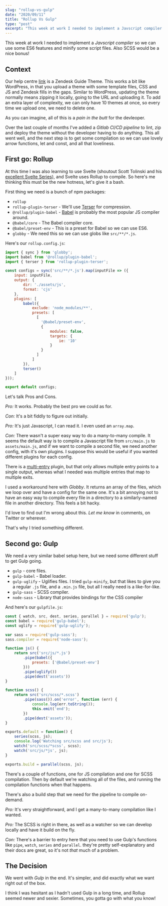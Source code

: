 ```yaml
---
slug: "rollup-vs-gulp"
date: "2020/09/11"
title: "Rollup Vs Gulp"
type: "post"
excerpt: "This week at work I needed to implement a Javscript compiler so we can use some ES6 features and minify some script files. Also SCSS would be a nice bonus!"
---
```

This week at work I needed to implement a _Javscript compiler_ so we can use some ES6 features and minify some script files. Also SCSS would be a nice bonus!

## Context

Our help centre [link](help.hotjar.com) is a Zendesk Guide Theme. This works a bit like WordPress, in that you upload a theme with some template files, CSS and JS and Zendesk fills in the gaps. Similar to WordPress, updating the theme normally means zipping it locally, going to the URL and uploading it. To add an extra layer of complexity, we can only have 10 themes at once, so every time we upload one, we need to delete one.

As you can imagine, all of this is a _pain in the butt_ for the devleoper.

Over the last couple of months I've added a _Gitlab CI/CD pipeline_ to lint, zip and deploy the theme without the developer having to do anything. This all went well, and the next step is to get some compilation so we can use lovely arrow functions, let and const, and all that loveliness.

## First go: Rollup

At this time I was also learning to use Svelte (shoutout Scott Tolinski and his [excellent Svelte Series](https://www.leveluptutorials.com/tutorials/svelte-for-beginners)), and Svelte uses Rollup to compile. So here's me thinking this must be the new hotness, let's give it a bash.

First thing we need is a bunch of npm packages:
* `rollup`
* `rollup-plugin-terser` - We'll use [Terser](https://github.com/terser/terser) for compression.
* `@rollup/plugin-babel` - [Babel](https://babeljs.io/) is probably the most popular JS compiler around.
* `@babel/core` - The Babel compiler core.
* `@babel/preset-env` - This is a preset for Babel so we can use ES6.
* `globby` - We need this so we can use globs like `src/**/*.js`.

Here's our `rollup.config.js`:
```javascript
import { sync } from 'globby';
import babel from '@rollup/plugin-babel';
import { terser } from 'rollup-plugin-terser';

const configs = sync('src/**/*.js').map(inputFile => ({
    input: inputFile,
    output: {
        dir: './assets/js',
        format: 'cjs'
    },
    plugins: [
        babel({
            exclude: 'node_modules/**',
            presets: [
              [
                '@babel/preset-env',
                {
                    modules: false,
                    targets: {
                        ie: '10'
                    }
                }
              ]
            ]
        }),
        terser()
    ]
}));

export default configs;
```

Let's talk Pros and Cons.

_Pro:_ It works. Probably the best pro we could as for.

_Con:_ It's a bit fiddly to figure out initially.

_Pro:_ It's just Javascript, I can read it. I even used an `array.map`.

_Con:_ There wasn't a super easy way to do a many-to-many compile. It seems the default way is to compile a Javascript file from `src/main.js` to `assets/main.js`, and if we want to compile a second file, we need another config, with it's own plugins. I suppose this would be useful if you wanted different plugins for each config.

There is a [multi-entry](https://github.com/rollup/plugins/tree/master/packages/multi-entry) plugin, but that only allows multiple entry points to a single output, whereas what I needed was multiple entries that map to multiple exits.

I used a workaround here with _Globby_. It returns an array of the files, which we loop over and have a config for the same one. It's a bit annoying not to have an easy way to compile every file in a directory to a similarly-named file in another directory. This feels a bit hacky.

I'd love to find out I'm wrong about this. _Let me know_ in comments, on Twitter or wherever.

That's why I tried something different.

## Second go: Gulp

We need a very similar babel setup here, but we need some different stuff to get Gulp going.

* `gulp` - core files.
* `gulp-babel` - Babel loader.
* `gulp-uglify` - Uglifies files. I tried `gulp-minify`, but that likes to give you a regular `.js` file, and a `.min.js` file, but all I really need is a like-for-like.
* `gulp-sass` - SCSS compiler.
* `node-sass` - Library that provides bindings for the CSS compiler

And here's our `gulpfile.js`:

```javascript
const { watch, src, dest, series, parallel } = require('gulp');
const babel = require('gulp-babel');
const uglify = require('gulp-uglify');

var sass = require('gulp-sass');
sass.compiler = require('node-sass');

function js() {
    return src('src/js/*.js')
        .pipe(babel({
            presets: ['@babel/preset-env']
        }))
        .pipe(uglify())
        .pipe(dest('assets'))
}

function scss() {
    return src('src/scss/*.scss')
        .pipe(sass()).on('error', function (err) {
            console.log(err.toString());
            this.emit('end');
        })
        .pipe(dest('assets'));
}

exports.default = function() {
    series(scss, js);
    console.log('Watching src/scss and src/js');
    watch('src/scss/*scss', scss);
    watch('src/js/*js', js);
}

exports.build = parallel(scss, js);
```

There's a couple of functions, one for JS compilation and one for SCSS compilation. Then by default we're watching all of the files, and running the compilation functions when that happens.

There's also a build step that we need for the pipeline to compile on-demand.

_Pro:_ It's very straightforward, and I get a many-to-many compilation like I wanted.

_Pro:_ The SCSS is right in there, as well as a watcher so we can develop locally and have it build on the fly.

_Con:_ There's a barrier to entry here that you need to use Gulp's functions like `pipe`, `watch`, `series` and `parallel`. they're pretty self-explanatory and their docs are great, so it's not _that_ much of a problem.

## The Decision

We went with _Gulp_ in the end. It's simpler, and did exactly what we want right out of the box.

I think I was hesitant as I hadn't used Gulp in a long time, and Rollup seemed newer and sexier. Sometimes, you gotta go with what you know!